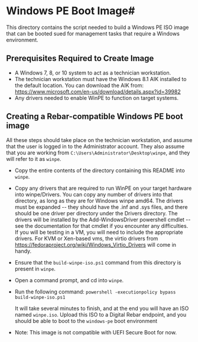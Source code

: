 # Windows PE Boot Image#

This directory contains the script needed to build a Windows PE
ISO image that can be booted sued for management tasks that require
a Windows environment.

## Prerequisites Required to Create Image ##

* A Windows 7, 8, or 10 system to act as a technician workstation.
* The technician workstation must have the Windows 8.1 AIK installed
  to the default location.  You can download the AIK from:
  https://www.microsoft.com/en-us/download/details.aspx?id=39982
* Any drivers needed to enable WinPE to function on target systems.

## Creating a Rebar-compatible Windows PE boot image ##
All these steps should take place on the technician workstation, and
assume that the user is logged in to the Administrator account.  They
also assume that you are working from
`C:\Users\Administrator\Desktop\winpe`, and they will refer to it as `winpe`.

* Copy the entire contents of the directory containing this README into `winpe`.

* Copy any drivers that are required to run WinPE on your target hardware 
  into winpe/Drivers.  You can copy any number of drivers into that directory,
  as long as they are for Windows winpe amd64.  The drivers must be expanded -- 
  they should have the .inf and .sys files, and there should be one driver per 
  directory under the Drivers directory.  The drivers will be installed by the
  Add-WindowsDriver powershell cmdlet -- see the documentation for that cmdlet
  if you encounter any difficulties.  If you will be testing in a VM, you will
  need to include the appropriate drivers.  For KVM or Xen-based vms, the 
  virtio drivers from https://fedoraproject.org/wiki/Windows_Virtio_Drivers
  will come in handy.
  
* Ensure that the `build-winpe-iso.ps1` command from this directory is
  present in `winpe`.
  
* Open a command prompt, and cd into `winpe`.

* Run the following command:
  `powershell -executionpolicy bypass build-winpe-iso.ps1`
  
  It will take several minutes to finish, and at the end you will have an
  ISO named `winpe.iso`. Upload this ISO to a Digital Rebar endpoint, and you should
  be able to boot to the `windows-pe` boot environment

* Note: This image is not compatible with UEFI Secure Boot for now.

